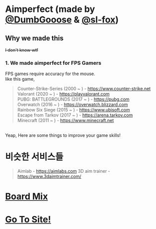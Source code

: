 # Aimperfect (made by <a href="https://github.com/DumbGooose">@DumbGooose</a> & <a href="https://github.com/sl-fox">@sl-fox</a>)
## Why we made this
~~I don't know wtf~~
### 1. We made aimperfect for FPS Gamers
FPS games require accuracy for the mouse.  
like this game,  
>Counter-Strike-Series (2000 ~ ) - https://www.counter-strike.net  
>Valorant (2020 ~ ) - https://playvalorant.com  
>PUBG: BATTLEGROUNDS (2017 ~ ) - https://pubg.com  
>Overwatch (2016 ~ ) - https://overwatch.blizzard.com  
>Rainbow Six Siege (2015 ~ ) - https://www.ubisoft.com  
>Escape from Tarkov (2017 ~ ) - https://arena.tarkov.com  
>Minecraft (2011 ~ ) - https://www.minecraft.net
<br>
Yeap, Here are some things to improve your game skills!

# 비슷한 서비스들
>Aimlab - https://aimlabs.com
>3D aim trainer - https://www.3daimtrainer.com/

# <a href="https://boardmix.com/app/editor/t4j8EOFnpAgQ4DCU5Kc2Nw?inviteCode=P5mz3y">Board Mix</a>
# <a href="https://aimperfect.github.io">Go To Site!</a>
